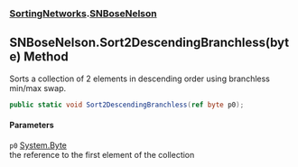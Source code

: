 ### [SortingNetworks](SortingNetworks.md 'SortingNetworks').[SNBoseNelson](SortingNetworks_SNBoseNelson.md 'SortingNetworks.SNBoseNelson')
## SNBoseNelson.Sort2DescendingBranchless(byte) Method
Sorts a collection of 2 elements in descending order using branchless min/max swap.  
```csharp
public static void Sort2DescendingBranchless(ref byte p0);
```
#### Parameters
<a name='SortingNetworks_SNBoseNelson_Sort2DescendingBranchless(byte)_p0'></a>
`p0` [System.Byte](https://docs.microsoft.com/en-us/dotnet/api/System.Byte 'System.Byte')  
the reference to the first element of the collection
  
